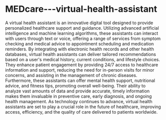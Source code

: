 # MEDcare---virtual-health-assistant
A virtual health assistant is an innovative digital tool designed to provide personalized healthcare support and guidance. Utilizing advanced artificial intelligence and machine learning algorithms, these assistants can interact with users through text or voice, offering a range of services from symptom checking and medical advice to appointment scheduling and medication reminders. By integrating with electronic health records and other health databases, virtual health assistants can deliver tailored recommendations based on a user's medical history, current conditions, and lifestyle choices. They enhance patient engagement by providing 24/7 access to healthcare information and support, reducing the need for in-person visits for minor concerns, and assisting in the management of chronic diseases. Furthermore, these assistants can offer mental health support, nutritional advice, and fitness tips, promoting overall well-being. Their ability to analyze vast amounts of data and provide accurate, timely information makes them invaluable in preventive care, early diagnosis, and ongoing health management. As technology continues to advance, virtual health assistants are set to play a crucial role in the future of healthcare, improving access, efficiency, and the quality of care delivered to patients worldwide.
